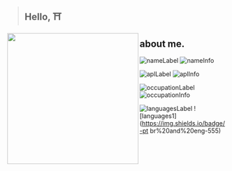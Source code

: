 
> ## Hello, ⛩️

<img align="left" src="https://avatars.githubusercontent.com/u/75546279?v=4" width="300" height="300" />

## about me.

![nameLabel](https://img.shields.io/static/v1?label=&message=name%3A&color=111&style=flat-square)
![nameInfo](https://img.shields.io/badge/-Thiago%20Abbade.-555)

![aplLabel](https://img.shields.io/static/v1?label=&message=A%2FS%2FL%3A&color=111&style=flat-square)
![aplInfo](https://img.shields.io/badge/-17%2C%20male%2C%20Brazil-555)

![occupationLabel](https://img.shields.io/static/v1?label=&message=occupation%3A&color=111&style=flat-square)
![occupationInfo](https://img.shields.io/static/v1?label=&message=student&color=555&style=flat-square)

![languagesLabel](https://img.shields.io/static/v1?label=&message=languages%3A&color=111&style=flat-square)
![languages1](https://img.shields.io/badge/-pt br%20and%20eng-555)

